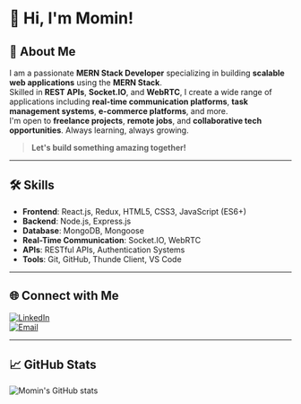 # 👋 Hi, I'm Momin!

## 🚀 About Me

I am a passionate **MERN Stack Developer** specializing in building **scalable web applications** using the **MERN Stack**.  
Skilled in **REST APIs**, **Socket.IO**, and **WebRTC**, I create a wide range of applications including **real-time communication platforms**, **task management systems**, **e-commerce platforms**, and more.  
I'm open to **freelance projects**, **remote jobs**, and **collaborative tech opportunities**. Always learning, always growing.


> **Let's build something amazing together!**

---

## 🛠️ Skills

- **Frontend**: React.js, Redux, HTML5, CSS3, JavaScript (ES6+)
- **Backend**: Node.js, Express.js
- **Database**: MongoDB, Mongoose
- **Real-Time Communication**: Socket.IO, WebRTC
- **APIs**: RESTful APIs, Authentication Systems
- **Tools**: Git, GitHub, Thunde Client, VS Code

---

## 🌐 Connect with Me

[![LinkedIn](https://img.shields.io/badge/LinkedIn-blue?logo=linkedin&logoColor=white)](https://www.linkedin.com/in/momin-raza-594b70254/)  
[![Email](https://img.shields.io/badge/Email-D14836?logo=gmail&logoColor=white)](mailto:mominraza354@gmail.com)

---

## 📈 GitHub Stats

![Momin's GitHub stats](https://github-readme-stats.vercel.app/api?username=MominRaza6762&show_icons=true&theme=radical)

